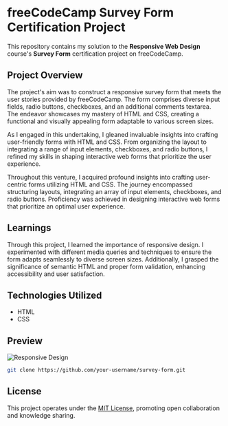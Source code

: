 # freeCodeCamp Survey Form Certification Project

This repository contains my solution to the **Responsive Web Design** course's **Survey Form** certification project on freeCodeCamp.

## Project Overview

The project's aim was to construct a responsive survey form that meets the user stories provided by freeCodeCamp. The form comprises diverse input fields, radio buttons, checkboxes, and an additional comments textarea. The endeavor showcases my mastery of HTML and CSS, creating a functional and visually appealing form adaptable to various screen sizes.

As I engaged in this undertaking, I gleaned invaluable insights into crafting user-friendly forms with HTML and CSS. From organizing the layout to integrating a range of input elements, checkboxes, and radio buttons, I refined my skills in shaping interactive web forms that prioritize the user experience.

Throughout this venture, I acquired profound insights into crafting user-centric forms utilizing HTML and CSS. The journey encompassed structuring layouts, integrating an array of input elements, checkboxes, and radio buttons. Proficiency was achieved in designing interactive web forms that prioritize an optimal user experience.

## Learnings

Through this project, I learned the importance of responsive design. I experimented with different media queries and techniques to ensure the form adapts seamlessly to diverse screen sizes. Additionally, I grasped the significance of semantic HTML and proper form validation, enhancing accessibility and user satisfaction.

## Technologies Utilized

- HTML
- CSS

## Preview

![Responsive Design](responsive-design.png)

```bash
git clone https://github.com/your-username/survey-form.git
```

## License

This project operates under the [MIT License](LICENSE), promoting open collaboration and knowledge sharing.
